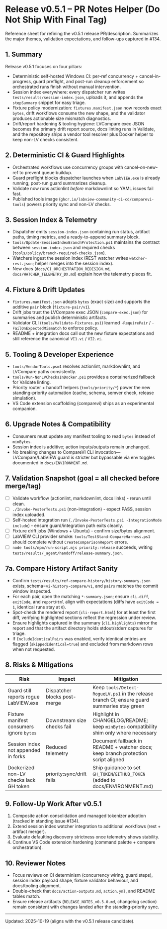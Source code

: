 <!-- markdownlint-disable-next-line MD041 -->
# Release v0.5.1 – PR Notes Helper (Do Not Ship With Final Tag)

Reference sheet for refining the v0.5.1 release PR/description. Summarizes the major themes, validation
expectations, and follow-ups captured in #134.

## 1. Summary

Release v0.5.1 focuses on four pillars:

- Deterministic self-hosted Windows CI: per-ref concurrency + cancel-in-progress, guard preflight, and post-run
  cleanup enforcement so orchestrated runs finish without manual intervention.
- Session index everywhere: every dispatcher run writes `tests/results/session-index.json`, uploads it, and appends the
  `stepSummary` snippet for easy triage.
- Fixture policy modernization: `fixtures.manifest.json` now records exact `bytes`, drift workflows consume the new
  shape, and the validator produces actionable size mismatch diagnostics.
- Drift/report hardening & tooling hygiene: LVCompare exec JSON becomes the primary drift report source, docs linting
  runs in Validate, and the repository ships a vendor tool resolver plus Docker helper to keep non-LV checks consistent.

## 2. Deterministic CI & Guard Highlights

- Orchestrated workflows use concurrency groups with cancel-on-new-ref to prevent queue buildup.
- Guard preflight blocks dispatcher launches when `LabVIEW.exe` is already running; post-run guard summarizes cleanup.
- Validate now runs actionlint *before* markdownlint so YAML issues fail fast.
- Published tools image (`ghcr.io/labview-community-ci-cd/comparevi-tools`) powers priority sync and non-LV checks.

## 3. Session Index & Telemetry

- Dispatcher emits `session-index.json` containing run status, artifact paths, timing metrics, and a ready-to-append
  summary block.
- `tools/Update-SessionIndexBranchProtection.ps1` maintains the contract between `session-index.json` and required
  checks (`tools/policy/branch-required-checks.json`).
- Watchers ingest the session index (REST watcher writes `watcher-rest.json`; helper merges into the session index).
- New docs (`docs/CI_ORCHESTRATION_REDESIGN.md`, `docs/WATCHER_TELEMETRY_DX.md`) explain how the telemetry pieces fit.

## 4. Fixture & Drift Updates

- `fixtures.manifest.json` adopts `bytes` (exact size) and supports the additive `pair` block (`fixture-pair/v1`).
- Drift jobs trust the LVCompare exec JSON (`compare-exec.json`) for summaries and publish deterministic artifacts.
- Validator CLI (`tools/Validate-Fixtures.ps1`) learned `-RequirePair` / `-FailOnExpectedMismatch` to enforce policy.
- README + integration docs call out the new fixture expectations and still reference the canonical `VI1.vi` / `VI2.vi`.

## 5. Tooling & Developer Experience

- `tools/VendorTools.psm1` resolves actionlint, markdownlint, and LVCompare paths consistently.
- `tools/Run-NonLVChecksInDocker.ps1` provides a containerized fallback for Validate linting.
- Priority router + handoff helpers (`tools/priority/*`) power the new standing-priority automation (cache, schema,
  semver check, release simulation).
- VS Code extension scaffolding (comparevi) ships as an experimental companion.

## 6. Upgrade Notes & Compatibility

- Consumers must update any manifest tooling to read `bytes` instead of `minBytes`.
- Session index is additive; action inputs/outputs remain unchanged.
- No breaking changes to CompareVI CLI invocation—LVCompare/LabVIEW guard is stricter but bypassable via env toggles
  documented in `docs/ENVIRONMENT.md`.

## 7. Validation Snapshot (goal = all checked before merge/tag)

- [ ] Validate workflow (actionlint, markdownlint, docs links) - rerun until clean.
- [ ] `./Invoke-PesterTests.ps1` (non-integration) - expect PASS, session index uploaded.
- [ ] Self-hosted integration run (`./Invoke-PesterTests.ps1 -IntegrationMode include`) - ensure guard/integration path
      exits cleanly.
- [ ] Fixture drift jobs (Windows + Ubuntu) - confirm size/bytes alignment.
- [ ] LabVIEW CLI provider smoke: `tools/TestStand-CompareHarness.ps1` should complete without `CreateComparisonReport`
      errors.
- [ ] `node tools/npm/run-script.mjs priority:release` succeeds, writing `tests/results/_agent/handoff/release-summary.json`.

## 7a. Compare History Artifact Sanity

- Confirm `tests/results/ref-compare-history/history-summary.json` exists, schema=`vi-history-compare/v1`, and `pairs` matches the commit window inspected.
- For each pair, open the matching `*-summary.json`; ensure `cli.diff`, `exitCode`, and `reportHtml` align with expectations (diffs have `exitCode = 1`, identical runs stay at `0`).
- Spot-check the rendered report (`cli-report.html`) for at least the first diff, verifying highlighted sections reflect the regression under review.
- Ensure highlights captured in the summary (`cli.highlights`) mirror the report and that the artifact directory holds stdout/stderr captures for triage.
- If `IncludeIdenticalPairs` was enabled, verify identical entries are flagged (`skippedIdentical=true`) and excluded from markdown rows when not requested.

## 8. Risks & Mitigations

<!-- markdownlint-disable MD013 -->
| Risk | Impact | Mitigation |
|------|--------|------------|
| Guard still reports rogue LabVIEW.exe | Dispatcher blocks post-merge | Keep `tools/Detect-RogueLV.ps1` in the release branch CI; ensure guard summaries stay green |
| Fixture manifest consumers ignore `bytes` | Downstream size checks fail | Highlight in CHANGELOG/README; keep `minBytes` compatibility shim only where necessary |
| Session index not appended in forks | Reduced telemetry | Document fallback in README + watcher docs; keep branch protection script aligned |
| Dockerized non-LV checks lack GH token | priority:sync/drift fails | Ship guidance to set `GH_TOKEN`/`GITHUB_TOKEN` (added to docs/ENVIRONMENT.md) |
<!-- markdownlint-enable MD013 -->

## 9. Follow-Up Work After v0.5.1

1. Composite action consolidation and managed tokenizer adoption (tracked in standing issue #134).
2. Extend session index watcher integration to additional workflows (rest + artifact merger).
3. Evaluate defaulting discovery strictness once telemetry shows stability.
4. Continue VS Code extension hardening (command palette + compare orchestration).

## 10. Reviewer Notes

- Focus reviews on CI determinism (concurrency wiring, guard steps), session index payload shape, fixture validator
  behaviour, and docs/tooling alignment.
- Double-check that `docs/action-outputs.md`, `action.yml`, and README tables match.
- Ensure release artifacts (`RELEASE_NOTES_v0.5.0.md`, changelog section) remain consistent with changes landed after
  the standing-priority sync.

---

Updated: 2025-10-19 (aligns with the v0.5.1 release candidate).
